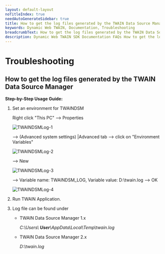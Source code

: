 ```yaml
---
layout: default-layout
noTitleIndex: true
needAutoGenerateSidebar: true
title: How to get the log files generated by the TWAIN Data Source Manager
keywords: Dynamic Web TWAIN, Documentation, Troubleshooting
breadcrumbText: How to get the log files generated by the TWAIN Data Source Manager
description: Dynamic Web TWAIN SDK Documentation FAQs How to get the log files generated by the TWAIN Data Source Manager
---
```


# Troubleshooting

## How to get the log files generated by the TWAIN Data Source Manager

**Step-by-Step Usage Guide:**

1. Set an environment for TWAINDSM

    Right click "This PC" --> Properties 
    
    ![TWAINDSMLog-1]({{site.assets}}imgs/TWAINDSMLog-1.png)

    --> (Advanced system settings) |Advanced tab --> click on "Environment Variables"
    
    ![TWAINDSMLog-2]({{site.assets}}imgs/TWAINDSMLog-2.png)
    
    --> New

    ![TWAINDSMLog-3]({{site.assets}}imgs/TWAINDSMLog-3.png)

    --> Variable name: TWAINDSM_LOG, Variable value: D:\twain.log --> OK

    ![TWAINDSMLog-4]({{site.assets}}imgs/TWAINDSMLog-4.png)

2. Run TWAIN Application.

3. Log file can be found under

    - TWAIN Data Source Manager 1.x 

        *C:\Users\ __User__\AppData\Local\Temp\twain.log*
    - TWAIN Data Source Manager 2.x 

        *D:\twain.log*

